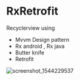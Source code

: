 # RxRetrofit
   Recyclerview using
   - Mvvm Design pattern
   - Rx android , Rx java
   - Butter knife
   - Retrofit

![screenshot_1544229537](https://user-images.githubusercontent.com/33086068/49679228-85195800-fa92-11e8-95dd-6dfb150889f2.png)
